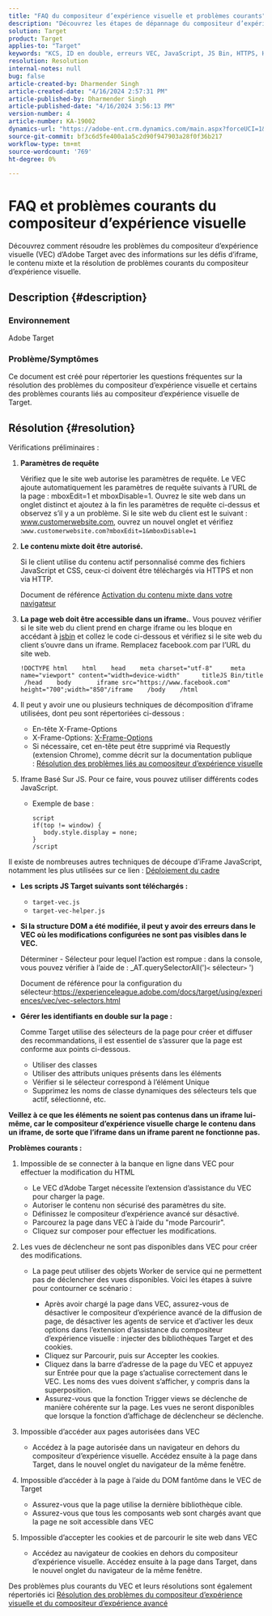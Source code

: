 ```yaml
---
title: "FAQ du compositeur d’expérience visuelle et problèmes courants"
description: "Découvrez les étapes de dépannage du compositeur d’expérience visuelle (VEC) d’Adobe Target et apprenez à gérer les problèmes d’iframe et de contenu mixte."
solution: Target
product: Target
applies-to: "Target"
keywords: "KCS, ID en double, erreurs VEC, JavaScript, JS Bin, HTTPS, HTTP, CSS, structure DOM, EEC, problèmes de chargement du VEC, DOM fantôme, composants web, FAQ"
resolution: Resolution
internal-notes: null
bug: false
article-created-by: Dharmender Singh
article-created-date: "4/16/2024 2:57:31 PM"
article-published-by: Dharmender Singh
article-published-date: "4/16/2024 3:56:13 PM"
version-number: 4
article-number: KA-19002
dynamics-url: "https://adobe-ent.crm.dynamics.com/main.aspx?forceUCI=1&pagetype=entityrecord&etn=knowledgearticle&id=1bad9da0-01fc-ee11-a1fe-6045bd026dc7"
source-git-commit: bf3c6d5fe400a1a5c2d90f947903a28f0f36b217
workflow-type: tm+mt
source-wordcount: '769'
ht-degree: 0%

---
```


# FAQ et problèmes courants du compositeur d’expérience visuelle


Découvrez comment résoudre les problèmes du compositeur d’expérience visuelle (VEC) d’Adobe Target avec des informations sur les défis d’iframe, le contenu mixte et la résolution de problèmes courants du compositeur d’expérience visuelle.

## Description {#description}


### Environnement

Adobe Target

### Problème/Symptômes

Ce document est créé pour répertorier les questions fréquentes sur la résolution des problèmes du compositeur d’expérience visuelle et certains des problèmes courants liés au compositeur d’expérience visuelle de Target.


## Résolution {#resolution}


Vérifications préliminaires :

1. <b>Paramètres de requête</b>

   Vérifiez que le site web autorise les paramètres de requête. Le VEC ajoute automatiquement les paramètres de requête suivants à l’URL de la page : mboxEdit=1 et mboxDisable=1. Ouvrez le site web dans un onglet distinct et ajoutez à la fin les paramètres de requête ci-dessus et observez s’il y a un problème. Si le site web du client est le suivant : www.customerwebsite.com, ouvrez un nouvel onglet et vérifiez :`www.customerwebsite.com?mboxEdit=1&mboxDisable=1`
2. <b>Le contenu mixte doit être autorisé.</b>

   Si le client utilise du contenu actif personnalisé comme des fichiers JavaScript et CSS, ceux-ci doivent être téléchargés via HTTPS et non via HTTP.

   Document de référence [Activation du contenu mixte dans votre navigateur](https://experienceleague.adobe.com/docs/target/using/experiences/vec/troubleshoot-composer/mixed-content.html?lang=en)
3. <b>La page web doit être accessible dans un iframe.</b>. Vous pouvez vérifier si le site web du client prend en charge iframe ou les bloque en accédant à [jsbin](https://jsbin.com/) et collez le code ci-dessous et vérifiez si le site web du client s’ouvre dans un iframe. Remplacez facebook.com par l’URL du site web.






   ```
   !DOCTYPE html    html    head    meta charset="utf-8"     meta name="viewport" content="width=device-width"      titleJS Bin/title     /head    body       iframe src="https://www.facebook.com" height="700";width="850"/iframe    /body    /html
   ```




4. Il peut y avoir une ou plusieurs techniques de décomposition d’iframe utilisées, dont peu sont répertoriées ci-dessous :
   - En-tête X-Frame-Options
   - X-Frame-Options: [X-Frame-Options](https://developer.mozilla.org/en-US/docs/Web/HTTP/Headers/X-Frame-Options)
   - Si nécessaire, cet en-tête peut être supprimé via Requestly (extension Chrome), comme décrit sur la documentation publique : [Résolution des problèmes liés au compositeur d’expérience visuelle](https://experienceleague.adobe.com/docs/target/using/experiences/vec/troubleshoot-composer/troubleshooting-issues-related-to-the-visual-experience-composer-vec.html?lang=en)
5. Iframe Basé Sur JS. Pour ce faire, vous pouvez utiliser différents codes JavaScript.
   - Exemple de base : 

     ```
     script
     if(top != window) {
        body.style.display = none;    
     }
     /script
     ```

Il existe de nombreuses autres techniques de découpe d’iFrame JavaScript, notamment les plus utilisées sur ce lien : [Déploiement du cadre](https://seclab.stanford.edu/websec/framebusting/framebust.pdf)


- <b>Les scripts JS Target suivants sont téléchargés :</b>

   - `target-vec.js`
   - `target-vec-helper.js`
- <b>Si la structure DOM a été modifiée, il peut y avoir des erreurs dans le VEC où les modifications configurées ne sont pas visibles dans le VEC.</b>

  Déterminer - Sélecteur pour lequel l’action est rompue : dans la console, vous pouvez vérifier à l’aide de : _AT.querySelectorAll(&#39;)`<` sélecteur`>` &#39;)

  Document de référence pour la configuration du sélecteur:https://experienceleague.adobe.com/docs/target/using/experiences/vec/vec-selectors.html
- <b>Gérer les identifiants en double sur la page :</b>

  Comme Target utilise des sélecteurs de la page pour créer et diffuser des recommandations, il est essentiel de s’assurer que la page est conforme aux points ci-dessous.

   - Utiliser des classes
   - Utiliser des attributs uniques présents dans les éléments
   - Vérifier si le sélecteur correspond à l’élément Unique
   - Supprimez les noms de classe dynamiques des sélecteurs tels que actif, sélectionné, etc.


<b>Veillez à ce que les éléments ne soient pas contenus dans un iframe lui-même, car le compositeur d’expérience visuelle charge le contenu dans un iframe, de sorte que l’iframe dans un iframe parent ne fonctionne pas.</b>

<b>Problèmes courants : </b>

1. Impossible de se connecter à la banque en ligne dans VEC pour effectuer la modification du HTML
   - Le VEC d’Adobe Target nécessite l’extension d’assistance du VEC pour charger la page.
   - Autoriser le contenu non sécurisé des paramètres du site.
   - Définissez le compositeur d’expérience avancé sur désactivé.
   - Parcourez la page dans VEC à l’aide du &quot;mode Parcourir&quot;.
   - Cliquez sur composer pour effectuer les modifications.
2. Les vues de déclencheur ne sont pas disponibles dans VEC pour créer des modifications.

   - La page peut utiliser des objets Worker de service qui ne permettent pas de déclencher des vues disponibles. Voici les étapes à suivre pour contourner ce scénario :

      - Après avoir chargé la page dans VEC, assurez-vous de désactiver le compositeur d’expérience avancé de la diffusion de page, de désactiver les agents de service et d’activer les deux options dans l’extension d’assistance du compositeur d’expérience visuelle : injecter des bibliothèques Target et des cookies.
      - Cliquez sur Parcourir, puis sur Accepter les cookies.
      - Cliquez dans la barre d’adresse de la page du VEC et appuyez sur Entrée pour que la page s’actualise correctement dans le VEC. Les noms des vues doivent s’afficher, y compris dans la superposition.
      - Assurez-vous que la fonction Trigger views se déclenche de manière cohérente sur la page. Les vues ne seront disponibles que lorsque la fonction d’affichage de déclencheur se déclenche.
3. Impossible d’accéder aux pages autorisées dans VEC

   - Accédez à la page autorisée dans un navigateur en dehors du compositeur d’expérience visuelle. Accédez ensuite à la page dans Target, dans le nouvel onglet du navigateur de la même fenêtre.
4. Impossible d’accéder à la page à l’aide du DOM fantôme dans le VEC de Target

   - Assurez-vous que la page utilise la dernière bibliothèque cible.
   - Assurez-vous que tous les composants web sont chargés avant que la page ne soit accessible dans VEC
5. Impossible d’accepter les cookies et de parcourir le site web dans VEC

   - Accédez au navigateur de cookies en dehors du compositeur d’expérience visuelle. Accédez ensuite à la page dans Target, dans le nouvel onglet du navigateur de la même fenêtre.


Des problèmes plus courants du VEC et leurs résolutions sont également répertoriés ici
[Résolution des problèmes du compositeur d’expérience visuelle et du compositeur d’expérience avancé](https://experienceleague.adobe.com/docs/target/using/experiences/vec/troubleshoot-composer/troubleshoot-composer.html?lang=en)
